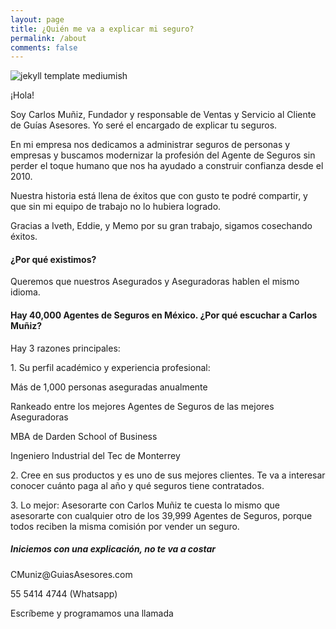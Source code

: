 ```yaml
---
layout: page
title: ¿Quién me va a explicar mi seguro?
permalink: /about
comments: false
---
```

<p class="mb-5"><img class="shadow-lg" src="{{site.baseurl}}/assets/images/CAMA.jpg" alt="jekyll template mediumish" /></p>


<div class="row justify-content-between">
<div class="col-md-8 pr-5">

<p>¡Hola!</p>
<p>Soy Carlos Muñiz, Fundador y responsable de Ventas y Servicio al Cliente de Guías Asesores. Yo seré el encargado de explicar tu seguros.</p>

<p>En mi empresa nos dedicamos a administrar seguros de personas y empresas y buscamos modernizar la profesión del Agente de Seguros sin perder el toque humano que nos ha ayudado a construir confianza desde el 2010.</p>

<p>Nuestra historia está llena de éxitos que con gusto te podré compartir, y que sin mi equipo de trabajo no lo hubiera logrado.</p>

<p>Gracias a Iveth, Eddie, y Memo por su gran trabajo, sigamos cosechando éxitos.</p>


<h4>¿Por qué existimos?</h4>

<p>Queremos que nuestros Asegurados y Aseguradoras hablen el mismo idioma.</p>


<h4>Hay 40,000 Agentes de Seguros en México. ¿Por qué escuchar a Carlos Muñiz?</h4>

<p>Hay 3 razones principales:</p>

<p>1. Su perfil académico y experiencia profesional:</p>

<p>Más de 1,000 personas aseguradas anualmente</p>

<p>Rankeado entre los mejores Agentes de Seguros de las mejores Aseguradoras</p>

<p>MBA de Darden School of Business</p>

<p>Ingeniero Industrial del Tec de Monterrey</p>

<p></p>

<p></p>

<p>2. Cree en sus productos y es uno de sus mejores clientes. Te va a interesar conocer cuánto paga al año y qué seguros tiene contratados.</p>

<p></p>

<p></p>

<p>3. Lo mejor: Asesorarte con Carlos Muñiz te cuesta lo mismo que asesorarte con cualquier otro de los 39,999 Agentes de Seguros, porque todos reciben la misma comisión por vender un seguro.</p>

<p></p>

<p></p>

<p></p>


</div>

<div class="col-md-4">

<div class="sticky-top sticky-top-80">
<h5>Iniciemos con una explicación, no te va a costar</h5>
  
<p><i class="far fa-envelope"></i> CMuniz@GuiasAsesores.com</p>
<p>55 5414 4744 (Whatsapp)</p>
<p>Escríbeme y programamos una llamada</p>

</div>
</div>
</div>
